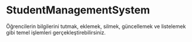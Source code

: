 # StudentManagementSystem
 Öğrencilerin bilgilerini tutmak, eklemek, silmek, güncellemek ve listelemek gibi temel işlemleri gerçekleştirebilirsiniz.
